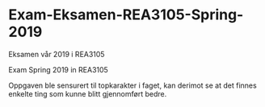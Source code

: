 # Exam-Eksamen-REA3105-Spring-2019
Eksamen vår 2019 i REA3105

Exam Spring 2019 in REA3105


Oppgaven ble sensurert til topkarakter i faget, kan derimot se at det finnes enkelte ting som kunne blitt gjennomført bedre.